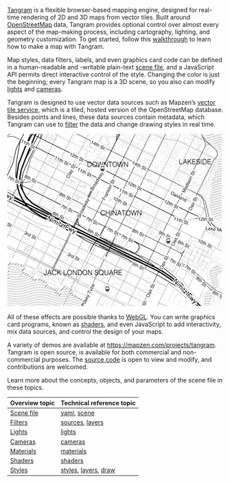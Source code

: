 [Tangram](https://mapzen.com/projects/tangram) is a flexible browser-based mapping engine, designed for real-time rendering of 2D and 3D maps from vector tiles. Built around [OpenStreetMap](http://www.openstreetmap.org/) data, Tangram provides optional control over almost every aspect of the map-making process, including cartography, lighting, and geometry customization. To get started, follow this [walkthrough](walkthrough.md) to learn how to make a map with Tangram.

Map styles, data filters, labels, and even graphics card code can be defined in a human-readable and -writable plain-text [scene file](Scene-file.md), and a JavaScript API permits direct interactive control of the style. Changing the color is just the beginning; every Tangram map is a 3D scene, so you also can modify [lights](Lights-Overview.md) and [cameras](Cameras-Overview.md).

Tangram is designed to use vector data sources such as Mapzen’s [vector tile service](https://mapzen.com/projects/vector-tiles), which is a tiled, hosted version of the OpenStreetMap database. Besides points and lines, these data sources contain metadata, which Tangram can use to [filter](Filters-Overview.md) the data and change drawing styles in real time.

![Example Tangram map](images/refill_map.png)

All of these effects are possible thanks to [WebGL](https://en.wikipedia.org/wiki/WebGL). You can write graphics card programs, known as [shaders](Shaders-Overview.md), and even JavaScript to add interactivity, mix data sources, and control the design of your maps.

A variety of demos are available at https://mapzen.com/projects/tangram. Tangram is open source, is available for both commercial and non-commercial purposes. The [source code](https://github.com/tangrams) is open to view and modify, and contributions are welcomed.  

Learn more about the concepts, objects, and parameters of the scene file in these topics.

| Overview topic | Technical reference topic |
| ----- | ----- |
| [Scene file](Scene-file.md) | [yaml](yaml.md), [scene](scene.md) |
| [Filters](Filters-Overview.md) | [sources](sources.md), [layers](layers.md) |
| [Lights](Lights-Overview.md) | [lights](lights.md) |
| [Cameras](Cameras-Overview.md) | [cameras](cameras.md) |
| [Materials](Materials-Overview.md) | [materials](materials.md) |
| [Shaders](Shaders-Overview.md) | [shaders](shaders.md) |
| [Styles](Styles-Overview.md) |  [styles](styles.md), [layers](layers.md), [draw](draw.md)  |
